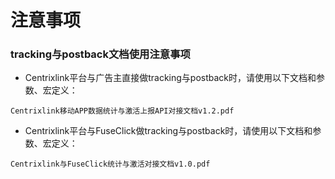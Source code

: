 # 注意事项

### tracking与postback文档使用注意事项

* Centrixlink平台与广告主直接做tracking与postback时，请使用以下文档和参数、宏定义：
```
Centrixlink移动APP数据统计与激活上报API对接文档v1.2.pdf
```

* Centrixlink平台与FuseClick做tracking与postback时，请使用以下文档和参数、宏定义：
```
Centrixlink与FuseClick统计与激活对接文档v1.0.pdf
```
